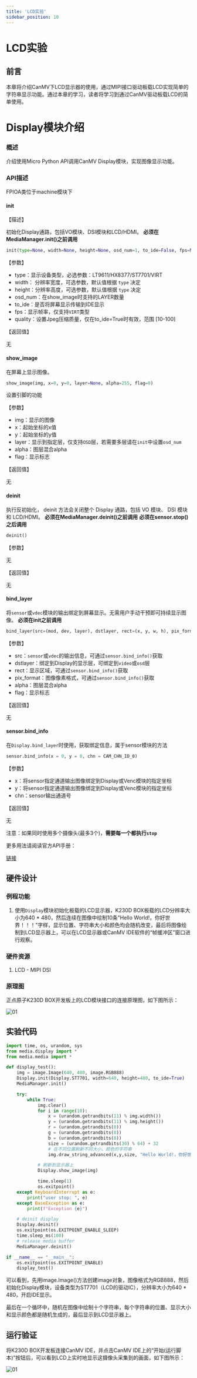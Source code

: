 ```yaml
---
title: 'LCD实验'
sidebar_position: 10
---
```


# LCD实验

## 前言

本章将介绍CanMV下LCD显示器的使用，通过MIPI接口驱动板载LCD实现简单的字符串显示功能。通过本章的学习，读者将学习到通过CanMV驱动板载LCD的简单使用。

# Display模块介绍

### 概述

介绍使用Micro Python API调用CanMV Display模块，实现图像显示功能。

### API描述

FPIOA类位于machine模块下

#### init

【描述】

初始化Display通路，包括VO模块、DSI模块和LCD/HDMI。
**必须在MediaManager.init()之前调用**

```python
init(type=None, width=None, height=None, osd_num=1, to_ide=False, fps=None, quality=90)
```

【参数】

- type：显示设备类型，必选参数：LT9611/HX8377/ST7701/VIRT
- width： 分辨率宽度，可选参数，默认值根据 `type` 决定
- height：分辨率高度，可选参数，默认值根据 `type` 决定
- osd_num：在show_image时支持的LAYER数量
- to_ide：是否将屏幕显示传输到IDE显示
- fps：显示帧率，仅支持`VIRT`类型
- quality：设置Jpeg压缩质量，仅在to_ide=True时有效，范围 [10-100]

【返回值】

无

#### show_image

在屏幕上显示图像。

```python
show_image(img, x=0, y=0, layer=None, alpha=255, flag=0)
```

设置引脚的功能

【参数】

- img：显示的图像
- x：起始坐标的x值
- y：起始坐标的y值
- layer：显示到指定层，仅支持`OSD`层，若需要多层请在`init`中设置`osd_num`
- alpha：图层混合alpha
- flag：显示标志

【返回值】

无

#### deinit

执行反初始化， deinit 方法会关闭整个 Display 通路，包括 VO 模块、 DSI 模块和 LCD/HDMI。
**必须在MediaManager.deinit()之前调用**
**必须在sensor.stop()之后调用**

```python
deinit()
```

【参数】

无

【返回值】

无

#### bind_layer

将`sensor`或`vdec`模块的输出绑定到屏幕显示。无需用户手动干预即可持续显示图像。
**必须在init之前调用**

```python
bind_layer(src=(mod, dev, layer), dstlayer, rect=(x, y, w, h), pix_format, alpha, flag)
```

【参数】

- src：`sensor`或`vdec`的输出信息，可通过`sensor.bind_info()`获取
- dstlayer：绑定到Display的显示层，可绑定到`video`或`osd`层
- rect：显示区域，可通过`sensor.bind_info()`获取
- pix_format：图像像素格式，可通过`sensor.bind_info()`获取
- alpha：图层混合alpha
- flag：显示标志

【返回值】

无

#### sensor.bind_info

在`Display.bind_layer`时使用，获取绑定信息，属于sensor模块的方法

```python
sensor.bind_info(x = 0, y = 0, chn = CAM_CHN_ID_0)
```

【参数】

- x：将sensor指定通道输出图像绑定到Display或Venc模块的指定坐标
- y：将sensor指定通道输出图像绑定到Display或Venc模块的指定坐标
- chn：sensor输出通道号

【返回值】

无

注意：如果同时使用多个摄像头(最多3个)，**需要每一个都执行`stop`**

更多用法请阅读官方API手册：

[链接](https://www.kendryte.com/k230_canmv/zh/main/zh/api/mpp/K230_CanMV_Display%E6%A8%A1%E5%9D%97API%E6%89%8B%E5%86%8C.html)

## 硬件设计

### 例程功能

1. 使用`Display`模块初始化板载的LCD显示器，K230D BOX板载的LCD分辨率大小为640 * 480，然后连续在图像中绘制10条"Hello World!，你好世界！！！"字样，显示位置、字符串大小和颜色均会随机改变，最后将图像绘制到LCD显示器上，可以在LCD显示器或CanMV IDE软件的“帧缓冲区”窗口进行观察。

### 硬件资源

1. LCD - MIPI DSI

### 原理图

正点原子K230D BOX开发板上的LCD模块接口的连接原理图，如下图所示：

![01](./img/17.png)

## 实验代码

``` python
import time, os, urandom, sys
from media.display import *
from media.media import *

def display_test():
    img = image.Image(640, 480, image.RGB888)
    Display.init(Display.ST7701, width=640, height=480, to_ide=True)
    MediaManager.init()

    try:
        while True:
            img.clear()
            for i in range(10):
                x = (urandom.getrandbits(11) % img.width())
                y = (urandom.getrandbits(11) % img.height())
                r = (urandom.getrandbits(8))
                g = (urandom.getrandbits(8))
                b = (urandom.getrandbits(8))
                size = (urandom.getrandbits(30) % 64) + 32
                # 在不同位置刷新不同大小、颜色的字符串
                img.draw_string_advanced(x,y,size, "Hello World!，你好世界！！！", color=(r, g, b),)

            # 刷新到显示器上
            Display.show_image(img)

            time.sleep(1)
            os.exitpoint()
    except KeyboardInterrupt as e:
        print("user stop: ", e)
    except BaseException as e:
        print(f"Exception {e}")

    # deinit display
    Display.deinit()
    os.exitpoint(os.EXITPOINT_ENABLE_SLEEP)
    time.sleep_ms(100)
    # release media buffer
    MediaManager.deinit()

if __name__ == "__main__":
    os.exitpoint(os.EXITPOINT_ENABLE)
    display_test()
```

可以看到，先用image.Image()方法创建image对象，图像格式为RGB888，然后初始化Display模块，设备类型为ST7701（LCD的驱动IC），分辨率大小为640 * 480，开启IDE显示。

最后在一个循环中，随机在图像中绘制十个字符串，每个字符串的位置、显示大小和显示颜色都是随机生成的，最后显示到LCD显示器上。

## 运行验证

将K230D BOX开发板连接CanMV IDE，并点击CanMV IDE上的“开始(运行脚本)”按钮后，可以看到LCD上实时地显示这摄像头采集到的画面，如下图所示：

![01](./img/18.png)
